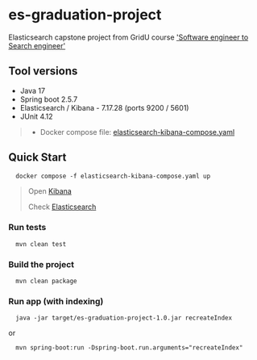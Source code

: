 # es-graduation-project
Elasticsearch capstone project from  GridU course ['Software engineer to Search engineer'](https://learning.griddynamics.com/#/online-courses/5f89cc97-defe-4d9e-83e0-3d536eae6510)


## Tool versions
- Java 17
- Spring boot 2.5.7
- Elasticsearch / Kibana - 7.17.28 (ports 9200 / 5601)
- JUnit 4.12
>- Docker compose file: [elasticsearch-kibana-compose.yaml ](elasticsearch-kibana-compose.yaml)

## Quick Start

```shell
  docker compose -f elasticsearch-kibana-compose.yaml up
```

> Open [Kibana](http://localhost:5601/)
> 
> Check [Elasticsearch](http://localhost:9200/)

### Run tests
```shell
  mvn clean test
```

### Build the project
```shell
  mvn clean package
```

### Run app (with indexing)
```shell
  java -jar target/es-graduation-project-1.0.jar recreateIndex
```
or
```shell
  mvn spring-boot:run -Dspring-boot.run.arguments="recreateIndex"
```
